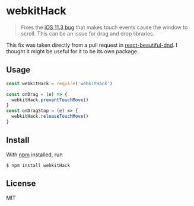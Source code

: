 # webkitHack

> Fixes the [iOS 11.3 bug](https://bugs.webkit.org/show_bug.cgi?id=184250) that makes touch events cause the window to scroll.  This can be an issue for drag and drop libraries.

This fix was taken directly from a pull request in [react-beautiful-dnd](https://github.com/atlassian/react-beautiful-dnd/pull/416/files). I thought it might be useful for it to be its own package.

## Usage

```js
const webkitHack = require('webkitHack')

const onDrag = (e) => {
  webkitHack.preventTouchMove()
}
const onDragStop = (e) => {
  webkitHack.releaseTouchMove()
}
```

## Install

With [npm](https://npmjs.org/) installed, run

```
$ npm install webkitHack
```

## License

MIT


